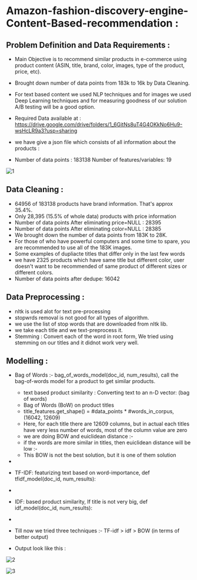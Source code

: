 # Amazon-fashion-discovery-engine-Content-Based-recommendation :

## Problem Definition and Data Requirements :
- Main Objective is to recommend similar products in e-commerce using product content (ASIN, title, brand, color, images, type of the product, price, etc).
- Brought down number of data points from 183k to 16k by Data Cleaning.
- For text based content we used NLP techniques and for images we used Deep Learning techniques and for measuring goodness of our solution A/B testing will be a good option. 
- Required Data available at : https://drive.google.com/drive/folders/1_6GitNs8uT4G4OKkNo6Hu9-wsHcLR9a3?usp=sharing

- we have give a json file which consists of all information about the products :
- Number of data points :  183138 Number of features/variables: 19

![1](https://user-images.githubusercontent.com/54996809/154859991-638b0fc3-8053-4fd2-ba69-6a15f611ff95.png)

## Data Cleaning :
- 64956 of 183138 products have brand information. That's approx 35.4%.
- Only 28,395 (15.5% of whole data) products with price information
- Number of data points After eliminating price=NULL : 28395
- Number of data points After eliminating color=NULL : 28385
- We brought down the number of data points from 183K to 28K.
- For those of who have powerful computers and some time to spare, you are recommended to use all of the 183K images.
- Some examples of dupliacte titles that differ only in the last few words
- we have 2325 products which have same title but different color, user doesn't want to be recommended of same product of different sizes or different colors.
- Number of data points after dedupe:  16042

## Data Preprocessing :
- nltk is used alot for text pre-processing
- stopwrds removal is not good for all types of algorithm.
- we use the list of stop words that are downloaded from nltk lib.
- we take each title and we text-preprocess it.
- Stemming : Convert each of the word in root form, We tried using stemming on our titles and it didnot work very well.

## Modelling :
- Bag of Words :- bag_of_words_model(doc_id, num_results), call the bag-of-words model for a product to get similar products.
    - text based product similarity : Converting text to an n-D vector: (bag of words)
    - Bag of Words (BoW) on product titles
    - title_features.get_shape() = #data_points * #words_in_corpus, (16042, 12609)
    - Here, for each title there are 12609 columns, but in actual each titles have very less number of words, most of the column value are zero
    - we are doing BOW and euiclidean distance :-
    - if the words are more similar in titles, then euiclidean distance will be low :-
    - This BOW is not the best solution, but it is one of them solution
- 
- TF-IDF: featurizing text based on word-importance, def tfidf_model(doc_id, num_results):
-
- IDF: based product similarity, If title is not very big, def idf_model(doc_id, num_results):
-
- Till now we tried three techniques :- TF-idf > idf > BOW  (in terms of better output)

- Output look like this :

![2](https://user-images.githubusercontent.com/54996809/154860790-5b1900f4-18c1-46b0-ba84-da338fd5be4b.png)

![3](https://user-images.githubusercontent.com/54996809/154860795-ba6c6379-27f3-4634-b3c8-4c7abfbff256.png)



